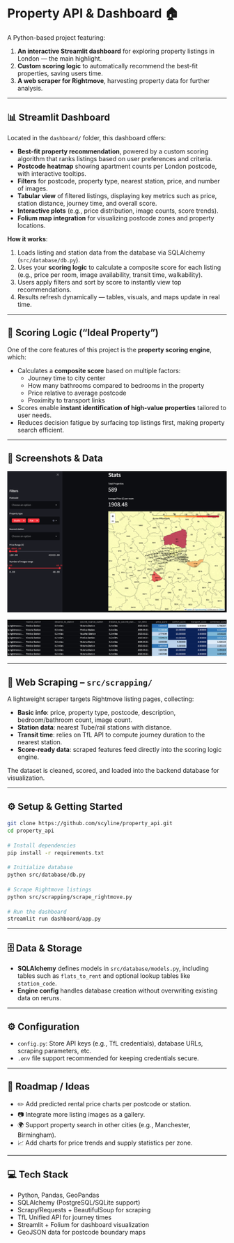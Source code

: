 # Property API & Dashboard 🏠

A Python-based project featuring:

1. **An interactive Streamlit dashboard** for exploring property listings in London — the main highlight.
2. **Custom scoring logic** to automatically recommend the best-fit properties, saving users time.
3. **A web scraper for Rightmove**, harvesting property data for further analysis.

---

## 📊 Streamlit Dashboard

Located in the `dashboard/` folder, this dashboard offers:

- **Best-fit property recommendation**, powered by a custom scoring algorithm that ranks listings based on user preferences and criteria.
- **Postcode heatmap** showing apartment counts per London postcode, with interactive tooltips.
- **Filters** for postcode, property type, nearest station, price, and number of images.
- **Tabular view** of filtered listings, displaying key metrics such as price, station distance, journey time, and overall score.
- **Interactive plots** (e.g., price distribution, image counts, score trends).
- **Folium map integration** for visualizing postcode zones and property locations.

**How it works**:  
1. Loads listing and station data from the database via SQLAlchemy (`src/database/db.py`).  
2. Uses your **scoring logic** to calculate a composite score for each listing (e.g., price per room, image availability, transit time, walkability).  
3. Users apply filters and sort by score to instantly view top recommendations.  
4. Results refresh dynamically — tables, visuals, and maps update in real time.

---

## 🤖 Scoring Logic (“Ideal Property”)

One of the core features of this project is the **property scoring engine**, which:

- Calculates a **composite score** based on multiple factors:
  - Journey time to city center
  - How many bathrooms compared to bedrooms in the property
  - Price relative to average postcode
  - Proximity to transport links
- Scores enable **instant identification of high-value properties** tailored to user needs.
- Reduces decision fatigue by surfacing top listings first, making property search efficient.

---

## 👀 Screenshots & Data
![alt text](<files/resource/Screenshot 2025-07-19 at 12.32.08-1.png>)

![alt text](<files/resource/Screenshot 2025-07-19 at 12.57.42.png>)

---

## 🧹 Web Scraping – `src/scrapping/`

A lightweight scraper targets Rightmove listing pages, collecting:

- **Basic info**: price, property type, postcode, description, bedroom/bathroom count, image count.
- **Station data**: nearest Tube/rail stations with distance.
- **Transit time**: relies on TfL API to compute journey duration to the nearest station.
- **Score-ready data**: scraped features feed directly into the scoring logic engine.

The dataset is cleaned, scored, and loaded into the backend database for visualization.

---

## ⚙️ Setup & Getting Started

```bash
git clone https://github.com/scyline/property_api.git
cd property_api

# Install dependencies
pip install -r requirements.txt

# Initialize database
python src/database/db.py

# Scrape Rightmove listings
python src/scrapping/scrape_rightmove.py

# Run the dashboard
streamlit run dashboard/app.py

```

---

## 🗄️ Data & Storage

- **SQLAlchemy** defines models in `src/database/models.py`, including tables such as `flats_to_rent` and optional lookup tables like `station_code`.
- **Engine config** handles database creation without overwriting existing data on reruns.

---

## ⚙️ Configuration

- `config.py`: Store API keys (e.g., TfL credentials), database URLs, scraping parameters, etc.
- `.env` file support recommended for keeping credentials secure.

---

## 🚀 Roadmap / Ideas

- ✏️ Add predicted rental price charts per postcode or station.
- 📷 Integrate more listing images as a gallery.
- 🌍 Support property search in other cities (e.g., Manchester, Birmingham).
- 📈 Add charts for price trends and supply statistics per zone.

---

## 💻 Tech Stack

- Python, Pandas, GeoPandas  
- SQLAlchemy (PostgreSQL/SQLite support)  
- Scrapy/Requests + BeautifulSoup for scraping  
- TfL Unified API for journey times  
- Streamlit + Folium for dashboard visualization  
- GeoJSON data for postcode boundary maps
